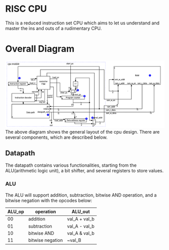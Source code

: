 # RISC CPU 
This is a reduced instruction set CPU which aims to let us understand and master the ins and outs of a rudimentary CPU. 

# Overall Diagram
![cpu diagram upload](/images/cpu_diagram.png)
The above diagram shows the general layout of the cpu design. There are several components, which are described below.

## Datapath
The datapath contains various functionalities, starting from the ALU(arithmetic logic unit), a bit shifter, and several registers to store values.

### ALU 
  The ALU will support addition, subtraction, bitwise AND operation, and a bitwise negation with the opcodes below:

  | ALU_op | operation        | ALU_out       |
  | ------ | ---------------- | ------------- |
  | 00     | addition         | val_A + val_b | 
  | 01     | subtraction      | val_A - val_b |
  | 10     | bitwise AND      | val_A & val_b |
  | 11     | bitwise negation |    ~val_B     |
